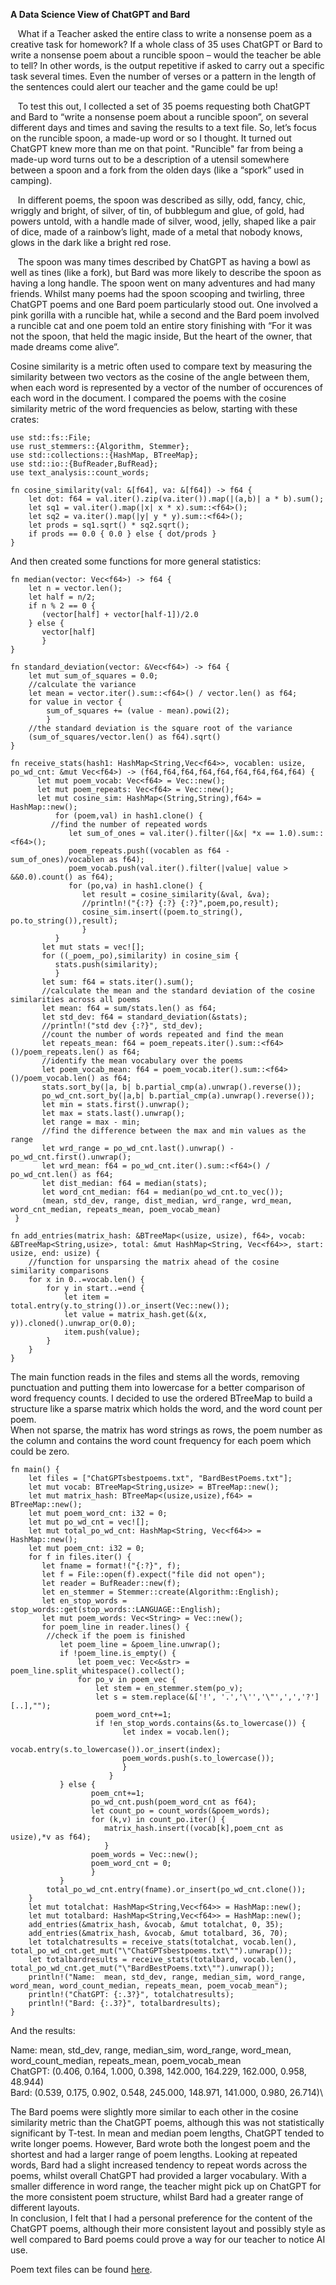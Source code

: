 **A Data Science View of ChatGPT and Bard**

&nbsp;&nbsp;&nbsp;What if a Teacher asked the entire class to write a nonsense poem as a creative task for homework?  If a whole class of 35 uses ChatGPT or Bard to write a nonsense poem about a runcible spoon – would the teacher be able to tell?  In other words, is the output repetitive if asked to carry out a specific task several times.  Even the number of verses or a pattern in the length of the sentences could alert our teacher and the game could be up!

&nbsp;&nbsp;&nbsp;To test this out, I collected a set of 35 poems requesting both ChatGPT and Bard to “write a nonsense poem about a runcible spoon”, on several different days and times and saving the results to a text file.  So, let’s focus on the runcible spoon, a made-up word or so I thought.  It turned out ChatGPT knew more than me on that point.  "Runcible" far from being a made-up word turns out to be a description of a utensil somewhere between a spoon and a fork from the olden days (like a “spork” used in camping).  

&nbsp;&nbsp;&nbsp;In different poems, the spoon was described as silly, odd, fancy, chic, wriggly and bright, of silver, of tin, of bubblegum and glue, of gold, had powers untold, with a handle made of silver, wood, jelly, shaped like a pair of dice, made of a rainbow’s light, made of a metal that nobody knows, glows in the dark like a bright red rose.

&nbsp;&nbsp;&nbsp;The spoon was many times described by ChatGPT as having a bowl as well as tines (like a fork), but Bard was more likely to describe the spoon as having a long handle.  The spoon went on many adventures and had many friends.  Whilst many poems had the spoon scooping and twirling, three ChatGPT poems and one Bard poem particularly stood out.  One involved a pink gorilla with a runcible hat, while a second and the Bard poem involved a runcible cat and one poem told an entire story finishing with “For it was not the spoon, that held the magic inside, But the heart of the owner, that made dreams come alive”.  

Cosine similarity is a metric often used to compare text by measuring the similarity between two vectors as the cosine of the angle between them, when each word is represented by a vector of the number of occurences of each word in the document.
I compared the poems with the cosine similarity metric of the word frequencies as below, starting with these crates:

```
use std::fs::File;
use rust_stemmers::{Algorithm, Stemmer};
use std::collections::{HashMap, BTreeMap};
use std::io::{BufReader,BufRead};
use text_analysis::count_words;

fn cosine_similarity(val: &[f64], va: &[f64]) -> f64 {
    let dot: f64 = val.iter().zip(va.iter()).map(|(a,b)| a * b).sum();
    let sq1 = val.iter().map(|x| x * x).sum::<f64>();
    let sq2 = va.iter().map(|y| y * y).sum::<f64>();
    let prods = sq1.sqrt() * sq2.sqrt();
    if prods == 0.0 { 0.0 } else { dot/prods }
}  
```

And then created some functions for more general statistics:

```
fn median(vector: Vec<f64>) -> f64 {
    let n = vector.len();
    let half = n/2;
    if n % 2 == 0 {
       (vector[half] + vector[half-1])/2.0
    } else {
       vector[half]
       }
}

fn standard_deviation(vector: &Vec<f64>) -> f64 {
    let mut sum_of_squares = 0.0;
    //calculate the variance
    let mean = vector.iter().sum::<f64>() / vector.len() as f64;
    for value in vector {
        sum_of_squares += (value - mean).powi(2);
        }
    //the standard deviation is the square root of the variance
    (sum_of_squares/vector.len() as f64).sqrt()
}

fn receive_stats(hash1: HashMap<String,Vec<f64>>, vocablen: usize, po_wd_cnt: &mut Vec<f64>) -> (f64,f64,f64,f64,f64,f64,f64,f64,f64) {
      let mut poem_vocab: Vec<f64> = Vec::new();
      let mut poem_repeats: Vec<f64> = Vec::new();
      let mut cosine_sim: HashMap<(String,String),f64> = HashMap::new();
          for (poem,val) in hash1.clone() {
	     //find the number of repeated words
             let sum_of_ones = val.iter().filter(|&x| *x == 1.0).sum::<f64>();
             poem_repeats.push((vocablen as f64 - sum_of_ones)/vocablen as f64);
             poem_vocab.push(val.iter().filter(|value| value > &&0.0).count() as f64);
             for (po,va) in hash1.clone() {
                let result = cosine_similarity(&val, &va);
                //println!("{:?} {:?} {:?}",poem,po,result);
                cosine_sim.insert((poem.to_string(), po.to_string()),result);
                }
          }
       let mut stats = vec![];
       for ((_poem,_po),similarity) in cosine_sim {
          stats.push(similarity);
          }
       let sum: f64 = stats.iter().sum();
       //calculate the mean and the standard deviation of the cosine similarities across all poems
       let mean: f64 = sum/stats.len() as f64;
       let std_dev: f64 = standard_deviation(&stats);
       //println!("std dev {:?}", std_dev);
       //count the number of words repeated and find the mean 
       let repeats_mean: f64 = poem_repeats.iter().sum::<f64>()/poem_repeats.len() as f64;
       //identify the mean vocabulary over the poems
       let poem_vocab_mean: f64 = poem_vocab.iter().sum::<f64>()/poem_vocab.len() as f64;
       stats.sort_by(|a, b| b.partial_cmp(a).unwrap().reverse());
       po_wd_cnt.sort_by(|a,b| b.partial_cmp(a).unwrap().reverse());
       let min = stats.first().unwrap();
       let max = stats.last().unwrap();
       let range = max - min;
       //find the difference between the max and min values as the range
       let wrd_range = po_wd_cnt.last().unwrap() - po_wd_cnt.first().unwrap();
       let wrd_mean: f64 = po_wd_cnt.iter().sum::<f64>() / po_wd_cnt.len() as f64;
       let dist_median: f64 = median(stats);
       let word_cnt_median: f64 = median(po_wd_cnt.to_vec());
       (mean, std_dev, range, dist_median, wrd_range, wrd_mean, word_cnt_median, repeats_mean, poem_vocab_mean)
 }

fn add_entries(matrix_hash: &BTreeMap<(usize, usize), f64>, vocab: &BTreeMap<String,usize>, total: &mut HashMap<String, Vec<f64>>, start: usize, end: usize) {
    //function for unsparsing the matrix ahead of the cosine similarity comparisons
    for x in 0..=vocab.len() {
        for y in start..=end {
            let item = total.entry(y.to_string()).or_insert(Vec::new());
            let value = matrix_hash.get(&(x, y)).cloned().unwrap_or(0.0);
            item.push(value);
        }
    }
}

```
The main function reads in the files and stems all the words, removing punctuation and putting them into lowercase for a better comparison of word frequency counts.
I decided to use the ordered BTreeMap to build a structure like a sparse matrix which holds the word, and the word count per poem.  
When not sparse, the matrix has word strings as rows, the poem number as the column and contains the word count frequency for each poem which could be zero.

```
fn main() {
    let files = ["ChatGPTsbestpoems.txt", "BardBestPoems.txt"];
    let mut vocab: BTreeMap<String,usize> = BTreeMap::new();
    let mut matrix_hash: BTreeMap<(usize,usize),f64> = BTreeMap::new();
    let mut poem_word_cnt: i32 = 0;
    let mut po_wd_cnt = vec![];
    let mut total_po_wd_cnt: HashMap<String, Vec<f64>> = HashMap::new();
    let mut poem_cnt: i32 = 0;
    for f in files.iter() {
       let fname = format!("{:?}", f);
       let f = File::open(f).expect("file did not open");
       let reader = BufReader::new(f);
       let en_stemmer = Stemmer::create(Algorithm::English);
       let en_stop_words = stop_words::get(stop_words::LANGUAGE::English);
       let mut poem_words: Vec<String> = Vec::new();
       for poem_line in reader.lines() {
        //check if the poem is finished
           let poem_line = &poem_line.unwrap();
           if !poem_line.is_empty() {
               let poem_vec: Vec<&str> = poem_line.split_whitespace().collect();
               for po_v in poem_vec {
                   let stem = en_stemmer.stem(po_v);
                   let s = stem.replace(&['!', '.','\'','\"',',','?'][..],"");
                   poem_word_cnt+=1;
                   if !en_stop_words.contains(&s.to_lowercase()) {
                         let index = vocab.len();
                         vocab.entry(s.to_lowercase()).or_insert(index);
                         poem_words.push(s.to_lowercase());
                         }
                      }
           } else {
                  poem_cnt+=1;
                  po_wd_cnt.push(poem_word_cnt as f64);
                  let count_po = count_words(&poem_words);
                  for (k,v) in count_po.iter() {
                     matrix_hash.insert((vocab[k],poem_cnt as usize),*v as f64);
                     }
                  poem_words = Vec::new();
                  poem_word_cnt = 0;
                  }
           }
        total_po_wd_cnt.entry(fname).or_insert(po_wd_cnt.clone());
    }
    let mut totalchat: HashMap<String,Vec<f64>> = HashMap::new();
    let mut totalbard: HashMap<String,Vec<f64>> = HashMap::new();
    add_entries(&matrix_hash, &vocab, &mut totalchat, 0, 35);
    add_entries(&matrix_hash, &vocab, &mut totalbard, 36, 70);
    let totalchatresults = receive_stats(totalchat, vocab.len(), total_po_wd_cnt.get_mut("\"ChatGPTsbestpoems.txt\"").unwrap());
    let totalbardresults = receive_stats(totalbard, vocab.len(), total_po_wd_cnt.get_mut("\"BardBestPoems.txt\"").unwrap());
    println!("Name:  mean, std_dev, range, median_sim, word_range, word_mean, word_count_median, repeats_mean, poem_vocab_mean");
    println!("ChatGPT: {:.3?}", totalchatresults);
    println!("Bard: {:.3?}", totalbardresults);
}
```

And the results:  
  
Name:  mean, std_dev, range, median_sim, word_range, word_mean, word_count_median, repeats_mean, poem_vocab_mean\
ChatGPT: (0.406, 0.164, 1.000, 0.398, 142.000, 164.229, 162.000, 0.958, 48.944)\
Bard: (0.539, 0.175, 0.902, 0.548, 245.000, 148.971, 141.000, 0.980, 26.714)\
  
The Bard poems were slightly more similar to each other in the cosine similarity metric than the ChatGPT poems, although this was not statistically significant by T-test.  In mean and median poem lengths, ChatGPT tended to write longer poems.  However, Bard wrote both the longest poem and the shortest and had a larger range of poem lengths.  Looking at repeated words, Bard had a slight increased tendency to repeat words across the poems, whilst overall ChatGPT had provided a larger vocabulary.  With a smaller difference in word range, the teacher might pick up on ChatGPT for the more consistent poem structure, whilst Bard had a greater range of different layouts.  
In conclusion, I felt that I had a personal preference for the content of the ChatGPT poems, although their more consistent layout and possibly style as well compared to Bard poems could prove a way for our teacher to notice AI use.
  
Poem text files can be found [here](https://github.com/LCrossman/investigate_chatgpt_bard). 
  

